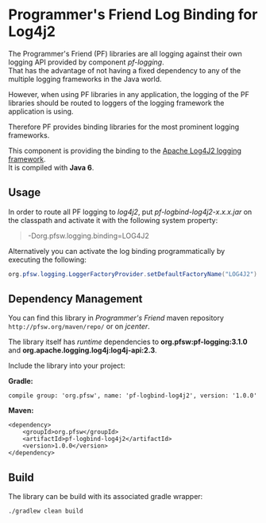 # Programmer's Friend Log Binding for Log4j2

The Programmer's Friend (PF) libraries are all logging against their own logging API provided by component _pf-logging_.  
That has the advantage of not having a fixed dependency to any of the multiple logging frameworks in the Java world.

However, when using PF libraries in any application, the logging of the PF libraries should be routed to loggers of the
logging framework the application is using.

Therefore PF provides binding libraries for the most prominent logging frameworks.

This component is providing the binding to the [Apache Log4J2 logging framework](https://logging.apache.org/log4j/2.x/manual/).  
It is compiled with __Java 6__.

## Usage

In order to route all PF logging to _log4j2_, put _pf-logbind-log4j2-x.x.x.jar_ on the classpath and activate it with
the following system property:

> -Dorg.pfsw.logging.binding=LOG4J2

Alternatively you can activate the log binding programmatically by executing the following:

```java
org.pfsw.logging.LoggerFactoryProvider.setDefaultFactoryName("LOG4J2")
```

## Dependency Management

You can find this library in _Programmer's Friend_ maven repository ``http://pfsw.org/maven/repo/``
or on _jcenter_.

The library itself has _runtime_ dependencies to __org.pfsw:pf-logging:3.1.0__ and __org.apache.logging.log4j:log4j-api:2.3__.


Include the library into your project:

__Gradle:__

```
compile group: 'org.pfsw', name: 'pf-logbind-log4j2', version: '1.0.0'
```

__Maven:__

```
<dependency>
    <groupId>org.pfsw</groupId>
    <artifactId>pf-logbind-log4j2</artifactId>
    <version>1.0.0</version>
</dependency>
```


## Build

The library can be build with its associated gradle wrapper:

``./gradlew clean build``

